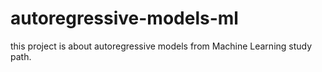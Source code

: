 # autoregressive-models-ml
this project is about autoregressive models from Machine Learning study path.
